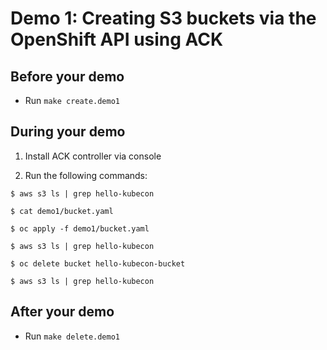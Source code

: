 # Demo 1: Creating S3 buckets via the OpenShift API using ACK

## Before your demo

- Run `make create.demo1`

## During your demo
1. Install ACK controller via console

2. Run the following commands:

```
$ aws s3 ls | grep hello-kubecon

$ cat demo1/bucket.yaml

$ oc apply -f demo1/bucket.yaml

$ aws s3 ls | grep hello-kubecon

$ oc delete bucket hello-kubecon-bucket

$ aws s3 ls | grep hello-kubecon
```

## After your demo

- Run `make delete.demo1`
